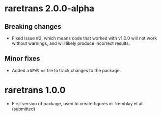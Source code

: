 # raretrans 2.0.0-alpha

## Breaking changes
* Fixed Issue #2, which means code that worked with v1.0.0 will not work without warnings, and
will likely produce incorrect results.

## Minor fixes
* Added a `NEWS.md` file to track changes to the package.

# raretrans 1.0.0

* First version of package, used to create figures in Tremblay et al. (submitted)
